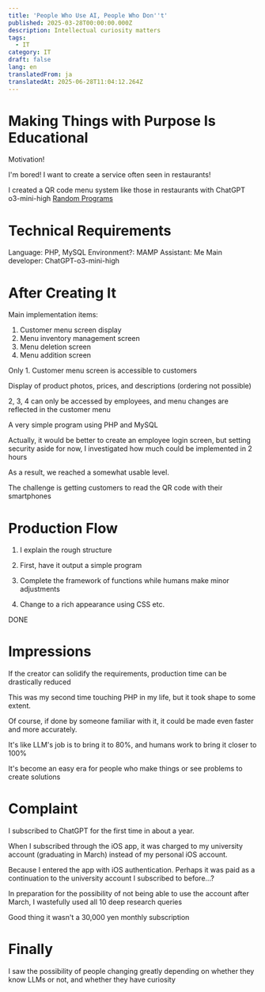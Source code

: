 ```yaml
---
title: 'People Who Use AI, People Who Don''t'
published: 2025-03-28T00:00:00.000Z
description: Intellectual curiosity matters
tags:
  - IT
category: IT
draft: false
lang: en
translatedFrom: ja
translatedAt: 2025-06-28T11:04:12.264Z
---
```

# Making Things with Purpose Is Educational

Motivation!

I'm bored! I want to create a service often seen in restaurants!

I created a QR code menu system like those in restaurants with ChatGPT o3-mini-high
[Random Programs](https://github.com/semiramisu/QRcode_Menu)

# Technical Requirements

Language: PHP, MySQL
Environment?: MAMP
Assistant: Me
Main developer: ChatGPT-o3-mini-high

# After Creating It

Main implementation items:

1. Customer menu screen display
2. Menu inventory management screen
3. Menu deletion screen
4. Menu addition screen

Only 1. Customer menu screen is accessible to customers

Display of product photos, prices, and descriptions (ordering not possible)

2, 3, 4 can only be accessed by employees, and menu changes are reflected in the customer menu


A very simple program using PHP and MySQL

Actually, it would be better to create an employee login screen, but setting security aside for now, I investigated how much could be implemented in 2 hours

As a result, we reached a somewhat usable level.

The challenge is getting customers to read the QR code with their smartphones

# Production Flow

1. I explain the rough structure

2. First, have it output a simple program

3. Complete the framework of functions while humans make minor adjustments

4. Change to a rich appearance using CSS etc.

DONE

# Impressions

If the creator can solidify the requirements, production time can be drastically reduced

This was my second time touching PHP in my life, but it took shape to some extent.

Of course, if done by someone familiar with it, it could be made even faster and more accurately.

It's like LLM's job is to bring it to 80%, and humans work to bring it closer to 100%

It's become an easy era for people who make things or see problems to create solutions

# Complaint
I subscribed to ChatGPT for the first time in about a year.

When I subscribed through the iOS app, it was charged to my university account (graduating in March) instead of my personal iOS account.

Because I entered the app with iOS authentication. Perhaps it was paid as a continuation to the university account I subscribed to before...?

In preparation for the possibility of not being able to use the account after March, I wastefully used all 10 deep research queries

Good thing it wasn't a 30,000 yen monthly subscription

# Finally

I saw the possibility of people changing greatly depending on whether they know LLMs or not, and whether they have curiosity
